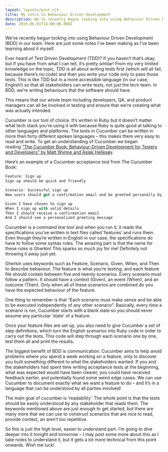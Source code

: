 ```yaml
---
layout: layouts/post.njk
title: My intro to Behaviour Driven Development
description: We’ve recently begun looking into using Behaviour Driven Development (BDD) in our team. Here are just some notes I’ve been making as I’ve been learning about it myself.
date: 2019-06-01T14:00:00.000Z
---
```


We’ve recently begun looking into using Behaviour Driven Development (BDD) in our team. Here are just some notes I’ve been making as I’ve been learning about it myself.

Ever heard of Test Driven Development (TDD)? If you haven’t that’s okay, but if you have from what I can tell, it’s pretty similar! From my very limited knowledge on the topic, TDD is all about writing tests first (which will all fail, because there’s no code) and then you write your code only to pass those tests. This is like TDD but in a more accessible language (in our case, English!) so that all stakeholders can write tests, not just the tech team. In BDD, we’re writing behaviours that the software should have.

This means that our whole team including developers, QA, and product managers can all be involved in testing and ensure that we’re creating what was actually intended.

Cucumber is our tool of choice. It’s written in Ruby but it doesn’t matter what tech stack you’re using it with because Ruby is quite good at talking to other languages and platforms. The tests in Cucumber can be written in more than forty different spoken languages – this makes them very easy to read and write. To get an understanding of Cucumber we began reading [“The Cucumber Book: Behaviour-Driven Development for Testers and Developers” by Matt Wynne and Aslak Hellesøy](https://www.amazon.com/Cucumber-Book-Behaviour-Driven-Development-Developers/dp/1680502387).

Here’s an example of a Cucumber acceptance test from The Cucumber Book:

```jsx
Feature: Sign up
Sign up should be quick and friendly

Scenario: Successful sign up
New users should get a confirmation email and be greeted personally by the site once signed in.

Given I have chosen to sign up
When I sign up with valid details
Then I should receive a confirmation email
And I should see a personalized greeting message
```

Cucumber is a command line tool and when you run it, it reads the specifications you’ve written in text files called ‘features’ and runs them. Even though they’re written in English in our case, the specifications do have to follow some syntax rules. The amazing part is that the name for these rules is Gherkin! This sparks so much joy for me! Definitely not throwing it away just yet.

Gherkin uses keywords such as Feature, Scenario, Given, When, and Then to describe behaviour. The feature is what you’re testing, and each feature file should contain between five and twenty scenarios. Every scenario must follow a pattern. It should have a context (Given), an event (When), and an outcome (Then). Only when all of these scenarios are combined do you have the expected behaviour of the feature.

One thing to remember is that “Each scenario must make sense and be able to be executed independently of any other scenario”. Basically, every time a scenario is run, Cucumber starts with a blank slate so you should never assume any particular ‘state’ of a feature.

Once your feature files are set up, you also need to give Cucumber a set of step definitions, which turn the English scenarios into Ruby code in order to carry out the tests. This code will step through each scenario one by one, test them all and print the results.

The biggest benefit of BDD is communication. Cucumber aims to help avoid problems where you spend a week working on a feature, only to discover you built something different to what the stakeholders wanted. If you and the stakeholders had spent time writing acceptance tests at the beginning, what was expected would have been clearer, you could have received feedback earlier, and potentially found some weird edge cases. We can use Cucumber to document exactly what we want a feature to do – and it’s in a language that can be understood by all parties involved!

The main goal of cucumber is ‘readability’. The whole point is that the tests should be easily understood by any stakeholder that reads them. The keywords mentioned above are just enough to get started, but there are many more that we can use to construct scenarios that are nice to read, provide context, an aren’t too repetitive.

So this is just the high level, easier to understand part. I’m going to dive deeper into it tonight and tomorrow – I may post some more about this as I take notes to understand it, but it gets a lot more technical from this point onwards. Wish me luck!
